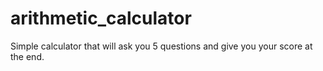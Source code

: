 # arithmetic_calculator
Simple calculator that will ask you 5 questions and give you your score at the end.
